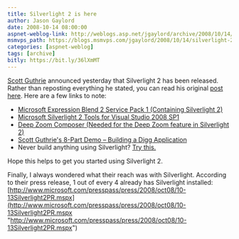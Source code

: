```yaml
---
title: Silverlight 2 is here 
author: Jason Gaylord
date: 2008-10-14 08:00:00
aspnet-weblog-link: http://weblogs.asp.net/jgaylord/archive/2008/10/14/silverlight-2-is-here.aspx
msmvps_path: https://blogs.msmvps.com/jgaylord/2008/10/14/silverlight-2-is-here/
categories: [aspnet-weblog]
tags: [archive]
bitly: https://bit.ly/36lXmMT
---
```


[Scott Guthrie](http://weblogs.asp.net/scottgu/) announced yesterday that Silverlight 2 has been released. Rather than reposting everything he stated, you can read his original [post here](http://weblogs.asp.net/scottgu/archive/2008/10/14/silverlight-2-released.aspx). Here are a few links to note:

-   [Microsoft Expression Blend 2 Service Pack 1 (Containing Silverlight 2)](http://www.microsoft.com/downloads/details.aspx?FamilyId=EB9B5C48-BA2B-4C39-A1C3-135C60BBBE66&displaylang=en)
-   [Microsoft Silverlight 2 Tools for Visual Studio 2008 SP1](http://www.microsoft.com/downloads/details.aspx?FamilyId=c22d6a7b-546f-4407-8ef6-d60c8ee221ed&displaylang=en)
-   [Deep Zoom Composer (Needed for the Deep Zoom feature in Silverlight 2)](http://www.microsoft.com/downloads/details.aspx?FamilyID=457B17B7-52BF-4BDA-87A3-FA8A4673F8BF&displaylang=en)
-   [Scott Guthrie's 8-Part Demo – Building a Digg Application](http://weblogs.asp.net/scottgu/pages/silverlight-2-end-to-end-tutorial-building-a-digg-search-client.aspx)
-   Never build anything using Silverlight? [Try this.](http://silverlight.net/learn/learnvideo.aspx?video=57010)

Hope this helps to get you started using Silverlight 2.

Finally, I always wondered what their reach was with Silverlight. According to their press release, 1 out of every 4 already has Silverlight installed: [http://www.microsoft.com/presspass/press/2008/oct08/10-13Silverlight2PR.mspx](http://www.microsoft.com/presspass/press/2008/oct08/10-13Silverlight2PR.mspx "http://www.microsoft.com/presspass/press/2008/oct08/10-13Silverlight2PR.mspx")
